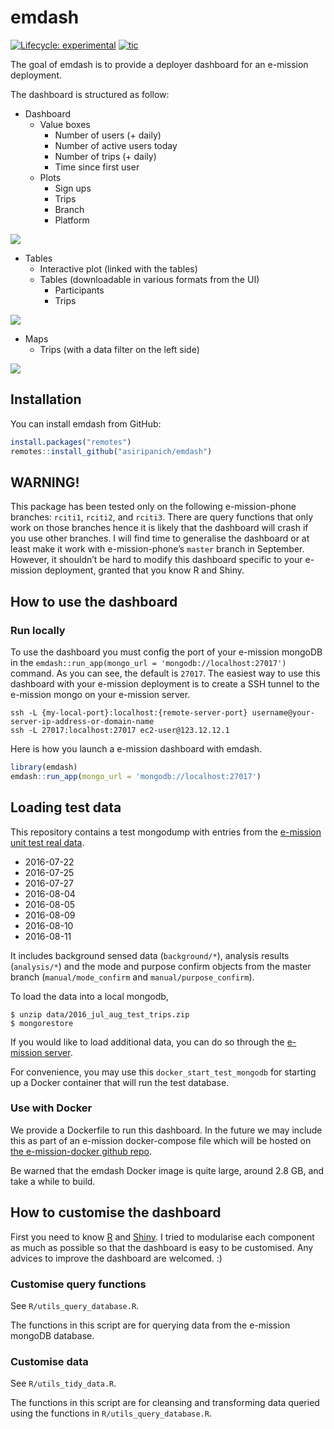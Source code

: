 
<!-- README.md is generated from README.Rmd. Please edit that file -->

# emdash

<!-- badges: start -->

[![Lifecycle:
experimental](https://img.shields.io/badge/lifecycle-experimental-orange.svg)](https://www.tidyverse.org/lifecycle/#experimental)
[![tic](https://github.com/asiripanich/emdash/workflows/tic/badge.svg?branch=master)](https://github.com/asiripanich/emdash/actions)
<!-- badges: end -->

The goal of emdash is to provide a deployer dashboard for an e-mission
deployment.

The dashboard is structured as follow:

  - Dashboard
      - Value boxes
          - Number of users (+ daily)
          - Number of active users today
          - Number of trips (+ daily)
          - Time since first user
      - Plots
          - Sign ups
          - Trips
          - Branch
          - Platform

<img src="man/figures/emdash_dashboard.gif" ></img>

  - Tables
      - Interactive plot (linked with the tables)
      - Tables (downloadable in various formats from the UI)
          - Participants
          - Trips

<img src="man/figures/emdash_tables.gif" ></img>

  - Maps
      - Trips (with a data filter on the left side)

<img src="man/figures/emdash_map.gif" ></img>

## Installation

You can install emdash from GitHub:

``` r
install.packages("remotes")
remotes::install_github("asiripanich/emdash")
```

## WARNING\!

This package has been tested only on the following e-mission-phone
branches: `rciti1`, `rciti2`, and `rciti3`. There are query functions
that only work on those branches hence it is likely that the dashboard
will crash if you use other branches. I will find time to generalise the
dashboard or at least make it work with e-mission-phone’s `master`
branch in September. However, it shouldn’t be hard to modify this
dashboard specific to your e-mission deployment, granted that you know R
and Shiny.

## How to use the dashboard

### Run locally

To use the dashboard you must config the port of your e-mission mongoDB
in the `emdash::run_app(mongo_url = 'mongodb://localhost:27017')`
command. As you can see, the default is `27017`. The easiest way to use
this dashboard with your e-mission deployment is to create a SSH tunnel
to the e-mission mongo on your e-mission server.

``` ssh
ssh -L {my-local-port}:localhost:{remote-server-port} username@your-server-ip-address-or-domain-name
ssh -L 27017:localhost:27017 ec2-user@123.12.12.1
```

Here is how you launch a e-mission dashboard with emdash.

``` r
library(emdash)
emdash::run_app(mongo_url = 'mongodb://localhost:27017')
```

## Loading test data

This repository contains a test mongodump with entries from the
[e-mission unit test real
data](https://github.com/e-mission/e-mission-server/tree/master/emission/tests/data/real_examples).

  - 2016-07-22
  - 2016-07-25
  - 2016-07-27
  - 2016-08-04
  - 2016-08-05
  - 2016-08-09
  - 2016-08-10
  - 2016-08-11

It includes background sensed data (`background/*`), analysis results
(`analysis/*`) and the mode and purpose confirm objects from the master
branch (`manual/mode_confirm` and `manual/purpose_confirm`).

To load the data into a local mongodb,

    $ unzip data/2016_jul_aug_test_trips.zip
    $ mongorestore

If you would like to load additional data, you can do so through the
[e-mission
server](https://github.com/e-mission/e-mission-server/#loading-test-data).

For convenience, you may use this `docker_start_test_mongodb` for
starting up a Docker container that will run the test database.

### Use with Docker

We provide a Dockerfile to run this dashboard. In the future we may
include this as part of an e-mission docker-compose file which will be
hosted on [the e-mission-docker github
repo](https://github.com/e-mission/e-mission-docker).

Be warned that the emdash Docker image is quite large, around 2.8 GB,
and take a while to build.

## How to customise the dashboard

First you need to know [R](https://www.r-project.org/) and
[Shiny](https://shiny.rstudio.com/). I tried to modularise each
component as much as possible so that the dashboard is easy to be
customised. Any advices to improve the dashboard are welcomed. :)

### Customise query functions

See `R/utils_query_database.R`.

The functions in this script are for querying data from the e-mission
mongoDB database.

### Customise data

See `R/utils_tidy_data.R`.

The functions in this script are for cleansing and transforming data
queried using the functions in `R/utils_query_database.R`.
